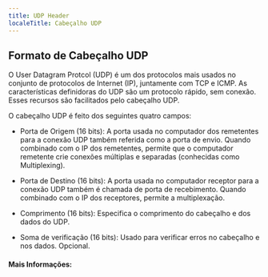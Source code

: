 ```yaml
---
title: UDP Header
localeTitle: Cabeçalho UDP
---
```

## Formato de Cabeçalho UDP

O User Datagram Protcol (UDP) é um dos protocolos mais usados ​​no conjunto de protocolos de Internet (IP), juntamente com TCP e ICMP. As características definidoras do UDP são um protocolo rápido, sem conexão. Esses recursos são facilitados pelo cabeçalho UDP.

O cabeçalho UDP é feito dos seguintes quatro campos:

*   Porta de Origem (16 bits): A porta usada no computador dos remetentes para a conexão UDP também referida como a porta de envio. Quando combinado com o IP dos remetentes, permite que o computador remetente crie conexões múltiplas e separadas (conhecidas como Multiplexing).
    
*   Porta de Destino (16 bits): A porta usada no computador receptor para a conexão UDP também é chamada de porta de recebimento. Quando combinado com o IP dos receptores, permite a multiplexação.
    
*   Comprimento (16 bits): Especifica o comprimento do cabeçalho e dos dados do UDP.
    
*   Soma de verificação (16 bits): Usado para verificar erros no cabeçalho e nos dados. Opcional.
    

#### Mais Informações: